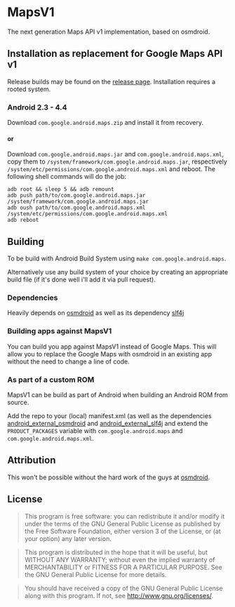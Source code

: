 MapsV1
======
The next generation Maps API v1 implementation, based on osmdroid.

Installation as replacement for Google Maps API v1
--------------------------------------------------
Release builds may be found on the [release page](https://github.com/microg/android_frameworks_mapsv1/releases).
Installation requires a rooted system.

### Android 2.3 - 4.4
Download `com.google.android.maps.zip` and install it from recovery.

#### or

Download `com.google.android.maps.jar` and `com.google.android.maps.xml`, copy them to `/system/framework/com.google.android.maps.jar`, respectively `/system/etc/permissions/com.google.android.maps.xml` and reboot. The following shell commands will do the job:

	adb root && sleep 5 && adb remount
	adb push path/to/com.google.android.maps.jar /system/framework/com.google.android.maps.jar
	adb oush path/to/com.google.android.maps.xml /system/etc/permissions/com.google.android.maps.xml
	adb reboot

Building
--------
To be build with Android Build System using `make com.google.android.maps`.

Alternatively use any build system of your choice by creating an appropriate build file (if it's done well i'll add it via pull request).

### Dependencies
Heavily depends on [osmdroid](https://github.com/osmdroid/osmdroid) as well as its dependency [slf4j](https://github.com/qos-ch/slf4j)

### Building apps against MapsV1
You can build you app against MapsV1 instead of Google Maps.
This will allow you to replace the Google Maps with osmdroid in an existing app without the need to change a line of code.

### As part of a custom ROM
MapsV1 can be build as part of Android when building an Android ROM from source.

Add the repo to your (local) manifest.xml (as well as the dependencies [android_external_osmdroid](https://github.com/microg/android_external_osmdroid) and [android_external_slf4j](https://github.com/microg/android_external_slf4j) and extend the `PRODUCT_PACKAGES` variable with `com.google.android.maps` and `com.google.android.maps.xml`.

Attribution
-----------
This won't be possible without the hard work of the guys at [osmdroid](https://github.com/osmdroid).

License
-------
> This program is free software: you can redistribute it and/or modify
> it under the terms of the GNU General Public License as published by
> the Free Software Foundation, either version 3 of the License, or
> (at your option) any later version.

> This program is distributed in the hope that it will be useful,
> but WITHOUT ANY WARRANTY; without even the implied warranty of
> MERCHANTABILITY or FITNESS FOR A PARTICULAR PURPOSE.  See the
> GNU General Public License for more details.

> You should have received a copy of the GNU General Public License
> along with this program.  If not, see <http://www.gnu.org/licenses/>.
